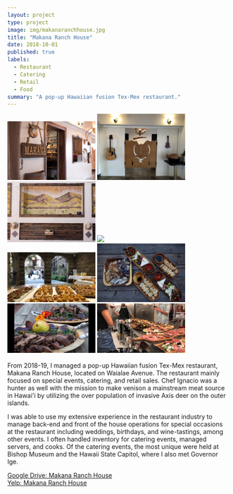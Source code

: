 ```yaml
---
layout: project
type: project
image: img/makanaranchhouse.jpg
title: "Makana Ranch House"
date: 2018-10-01
published: true
labels:
  - Restaurant
  - Catering
  - Retail
  - Food
summary: "A pop-up Hawaiian fusion Tex-Mex restaurant."
---
```


<div class="text-center p-4">
  <img width="200px" src="../img/makanaranchhouse_photo.jpeg" class="img-thumbnail" >
  <img width="200px" src="../img/mrhVenue.jpg" class="img-thumbnail" >
  <img width="200px" src="../img/mrhVenue1.jpeg" class="img-thumbnail" >
  <img width="200px" src="../img/mrhVenue2.jpg" class="img-thumbnail" >
  <br>
  <img width="200px" src="../img/mrhEventhori.JPG" class="img-thumbnail" >
  <img width="200px" src="../img/mrhFood1.JPG" class="img-thumbnail" >
  <img width="200px" src="../img/mrhFood2.JPG" class="img-thumbnail" >
  <img width="200px" src="../img/mrhFood3.JPG" class="img-thumbnail" >

</div>
<br>
From 2018-19, I managed a pop-up Hawaiian fusion Tex-Mex restaurant, Makana Ranch House, located on Waialae Avenue. The restaurant mainly focused on special events, catering, and retail sales. Chef Ignacio was a hunter as well with the mission to make venison a mainstream meat source in Hawai'i by utilizing the over population of invasive Axis deer on the outer islands. 

I was able to use my extensive experience in the restaurant industry to manage back-end and front of the house operations for special occasions at the restaurant including weddings, birthdays, and wine-tastings, among other events. I often handled inventory for catering events, managed servers, and cooks. Of the catering events, the most unique were held at Bishop Museum and the Hawaii State Capitol, where I also met Governor Ige.

 
<a href="https://drive.google.com/drive/folders/19Dol958NKAfMsZAiIbN07Ho89fE0_61X?usp=sharing">Google Drive: Makana Ranch House</a><br>
<a href="https://www.yelp.com/biz/makana-ranch-house-honolulu-2">Yelp: Makana Ranch House</a>

